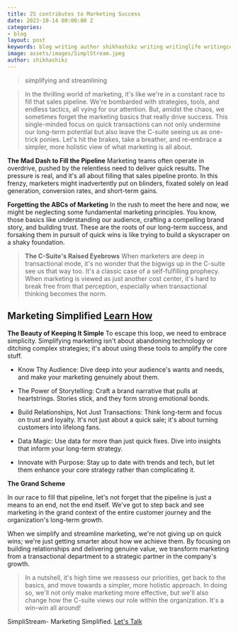 ```yaml
---
title: 2S contributes to Marketing Success
date: 2023-10-14 00:00:00 Z
categories:
- blog
layout: post
keywords: blog writing author shikhashikz writing writinglife writingcommunity
image: assets/images/SimplStream.jpeg
author: shikhashikz
---
```


> simplifying and streamlining

> In the thrilling world of marketing, it's like we're in a constant race to fill that sales pipeline. We're bombarded with strategies, tools, and endless tactics, all vying for our attention. But, amidst the chaos, we sometimes forget the marketing basics that really drive success. This single-minded focus on quick transactions can not only undermine our long-term potential but also leave the C-suite seeing us as one-trick ponies. Let's hit the brakes, take a breather, and re-embrace a simpler, more holistic view of what marketing is all about.

**The Mad Dash to Fill the Pipeline**
Marketing teams often operate in overdrive, pushed by the relentless need to deliver quick results. The pressure is real, and it's all about filling that sales pipeline pronto. In this frenzy, marketers might inadvertently put on blinders, fixated solely on lead generation, conversion rates, and short-term gains.

**Forgetting the ABCs of Marketing**
In the rush to meet the here and now, we might be neglecting some fundamental marketing principles. You know, those basics like understanding our audience, crafting a compelling brand story, and building trust. These are the roots of our long-term success, and forsaking them in pursuit of quick wins is like trying to build a skyscraper on a shaky foundation.

> **The C-Suite's Raised Eyebrows**
When marketers are deep in transactional mode, it's no wonder that the bigwigs up in the C-suite see us that way too. It's a classic case of a self-fulfilling prophecy. When marketing is viewed as just another cost center, it's hard to break free from that perception, especially when transactional thinking becomes the norm.

## Marketing Simplified [Learn How](https://calendly.com/shikhapakhide)

**The Beauty of Keeping It Simple**
To escape this loop, we need to embrace simplicity. Simplifying marketing isn't about abandoning technology or ditching complex strategies; it's about using these tools to amplify the core stuff.

* Know Thy Audience: Dive deep into your audience's wants and needs, and make your marketing genuinely about them.

* The Power of Storytelling: Craft a brand narrative that pulls at heartstrings. Stories stick, and they form strong emotional bonds.

* Build Relationships, Not Just Transactions: Think long-term and focus on trust and loyalty. It's not just about a quick sale; it's about turning customers into lifelong fans.

* Data Magic: Use data for more than just quick fixes. Dive into insights that inform your long-term strategy.

* Innovate with Purpose: Stay up to date with trends and tech, but let them enhance your core strategy rather than complicating it.

**The Grand Scheme**

In our race to fill that pipeline, let's not forget that the pipeline is just a means to an end, not the end itself. We've got to step back and see marketing in the grand context of the entire customer journey and the organization's long-term growth.

When we simplify and streamline marketing, we're not giving up on quick wins; we're just getting smarter about how we achieve them. By focusing on building relationships and delivering genuine value, we transform marketing from a transactional department to a strategic partner in the company's growth.

> In a nutshell, it's high time we reassess our priorities, get back to the basics, and move towards a simpler, more holistic approach. In doing so, we'll not only make marketing more effective, but we'll also change how the C-suite views our role within the organization. It's a win-win all around!

SimpliStream- Marketing Simplified. [Let's Talk](https://calendly.com/shikhapakhide)
